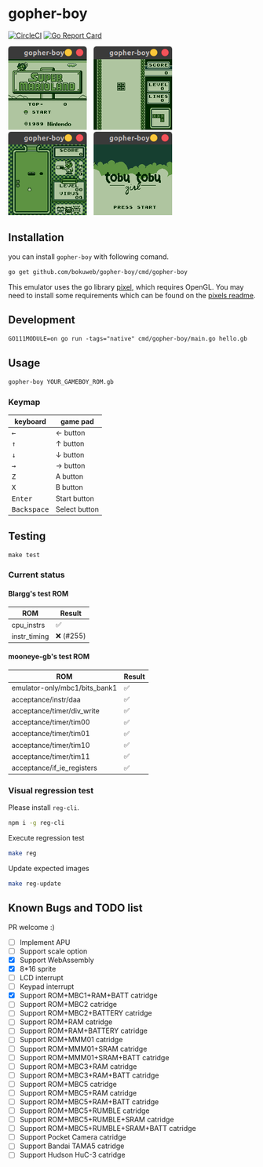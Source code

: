 # gopher-boy

[![CircleCI](https://circleci.com/gh/bokuweb/gopher-boy/tree/master.svg?style=svg)](https://circleci.com/gh/bokuweb/gopher-boy/tree/master) [![Go Report Card](https://goreportcard.com/badge/github.com/bokuweb/gopher-boy)](https://goreportcard.com/report/github.com/bokuweb/gopher-boy)

<img src="screenshot/mario.png">　<img src="screenshot/tetris.png">　<img src="screenshot/drmario.png">　<img src="screenshot/tobu.png">

## Installation

you can install `gopher-boy` with following comand.

```sh
go get github.com/bokuweb/gopher-boy/cmd/gopher-boy
```

This emulator uses the go library [pixel](https://github.com/faiface/pixel), which requires OpenGL. You may need to install some requirements which can be found on the [pixels readme](https://github.com/faiface/pixel#requirements).

## Development

```
GO111MODULE=on go run -tags="native" cmd/gopher-boy/main.go hello.gb
```


## Usage

```sh
gopher-boy YOUR_GAMEBOY_ROM.gb
```

### Keymap

| keyboard             | game pad      |
| -------------------- | ------------- |
| <kbd>&larr;</kbd>    | &larr; button |
| <kbd>&uarr;</kbd>    | &uarr; button |
| <kbd>&darr;</kbd>    | &darr; button |
| <kbd>&rarr;</kbd>    | &rarr; button |
| <kbd>Z</kbd>         | A button      |
| <kbd>X</kbd>         | B button      |
| <kbd>Enter</kbd>     | Start button  |
| <kbd>Backspace</kbd> | Select button |

## Testing

```
make test
```

### Current status

#### Blargg's test ROM

| ROM          | Result    |
| ------------ | --------- |
| cpu_instrs   | ✅        |
| instr_timing | ❌ (#255) |

#### mooneye-gb's test ROM

| ROM                           | Result |
| ----------------------------- | ------ |
| emulator-only/mbc1/bits_bank1 | ✅     |
| acceptance/instr/daa          | ✅     |
| acceptance/timer/div_write    | ✅     |
| acceptance/timer/tim00        | ✅     |
| acceptance/timer/tim01        | ✅     |
| acceptance/timer/tim10        | ✅     |
| acceptance/timer/tim11        | ✅     |
| acceptance/if_ie_registers    | ✅     |

### Visual regression test

Please install `reg-cli`.

```sh
npm i -g reg-cli
```

Execute regression test

```sh
make reg
```

Update expected images

```sh
make reg-update
```

## Known Bugs and TODO list

PR welcome :)

- [ ] Implement APU
- [ ] Support scale option
- [x] Support WebAssembly
- [x] 8\*16 sprite
- [ ] LCD interrupt
- [ ] Keypad interrupt
- [x] Support ROM+MBC1+RAM+BATT catridge
- [ ] Support ROM+MBC2 catridge
- [ ] Support ROM+MBC2+BATTERY catridge
- [ ] Support ROM+RAM catridge
- [ ] Support ROM+RAM+BATTERY catridge
- [ ] Support ROM+MMM01 catridge
- [ ] Support ROM+MMM01+SRAM catridge
- [ ] Support ROM+MMM01+SRAM+BATT catridge
- [ ] Support ROM+MBC3+RAM catridge
- [ ] Support ROM+MBC3+RAM+BATT catridge
- [ ] Support ROM+MBC5 catridge
- [ ] Support ROM+MBC5+RAM catridge
- [ ] Support ROM+MBC5+RAM+BATT catridge
- [ ] Support ROM+MBC5+RUMBLE catridge
- [ ] Support ROM+MBC5+RUMBLE+SRAM catridge
- [ ] Support ROM+MBC5+RUMBLE+SRAM+BATT catridge
- [ ] Support Pocket Camera catridge
- [ ] Support Bandai TAMA5 catridge
- [ ] Support Hudson HuC-3 catridge
